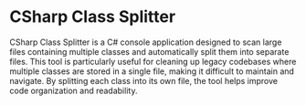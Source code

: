 # CSharp Class Splitter

CSharp Class Splitter is a C# console application designed to scan large files containing multiple classes and automatically split them into separate files. This tool is particularly useful for cleaning up legacy codebases where multiple classes are stored in a single file, making it difficult to maintain and navigate. By splitting each class into its own file, the tool helps improve code organization and readability.
